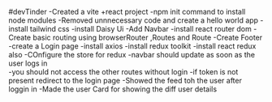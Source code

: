 #devTinder
-Created a vite +react project
-npm init command to install node modules
-Removed unnnecessary code and create a hello world app
-install tailwind css
-install Daisy Ui
-Add Navbar
-install react router dom
-Create basic routing using browserRouter ,Routes and Route
-Create Footer
-create a Login page
-install axios
-install redux toolkit
-install react redux also
-COnfigure the store for redux
-navbar should update as soon as the user logs in\
-you should not access the other routes without login
-if token is not present redirect to the login page
-Showed the feed toh the user after loggin in
-Made the user Card for showing the diff user details


